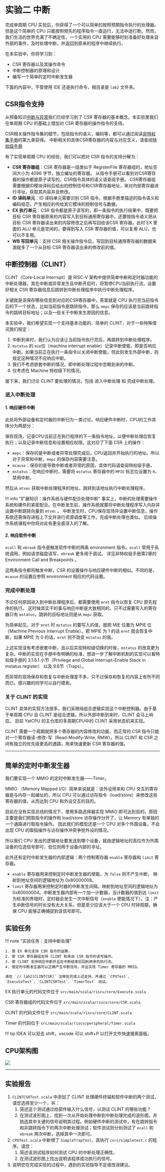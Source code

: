 # 实验二 中断

[//]: # (完成流水线 CPU 实验后，你就已经对基于流水线 CPU 的原理和设计有初步认识了。但是这个简单的 CPU 只能按照预先的程序指令一直运行，无法中途打断。然而，我们生活的世界充满了不确定性，一个实用的 CPU 需要能够时刻准备好处理来自外部的事件，及时处理中断，并返回到原来的程序中继续执行。)

完成单周期 CPU 实验后，你获得了一个可以简单的按照预期指令执行的处理器。但是这个简单的 CPU 只能按照预先的程序指令一直运行，无法中途打断。然而，我们生活的世界充满了不确定性，一个实用的 CPU 需要能够时刻准备好处理来自外部的事件，及时处理中断，并返回到原来的程序中继续执行。

在本实验中，你将学习到：

- CSR 寄存器以及其操作命令
- 中断控制器的原理和设计
- 编写一个简单的定时中断发生器

下面的内容中，不管使用 IDE 还是执行命令，根目录是 `lab2` 文件夹。

## CSR指令支持

从预备知识[中断与异常](../../theory/interrupt-and-exception.md)我们已经学习到了 CSR 寄存器的基本概念。本实验里我们在单周期 CPU 的基础上增加对 CSR 寄存器的操作指令的支持。

CSR相关操作指令集的细节，包括指令的语义，编码等，都可以通过阅读[非特权集手册](https://github.com/riscv/riscv-isa-manual/releases/download/Ratified-IMAFDQC/riscv-spec-20191213.pdf)的第九章获得。
中断相关的具体CSR寄存器的内容与对应含义，请查阅[特权级手册](https://github.com/riscv/riscv-isa-manual/releases/download/Priv-v1.12/riscv-privileged-20211203.pdf)

有了实现单周期 CPU 的经验，我们可以把对 CSR 指令的支持分解为：

- **CSR 寄存器组**：CSR 寄存器是一组类似于 RegisterFile 寄存器组的，地址空间大小为 4096 字节，独立编址的寄存器。
   从指令手册可以看到对CSR寄存器的操作都是原子读写的，CSR指令具体的语义请查阅手册。
   CSR寄存器组需要根据ID模块译码后给出的控制信号和CSR寄存器地址，来对内部寄存器进行寻址，获取其内容并且修改。
- **ID 译码单元**：ID 译码单元需要识别 CSR 指令，根据手册里描述的指令语义和编码规范，产生相应的传给其它模块的控制信号与数据。
- **EX 执行单元**：CSR 指令都是原子读写的，即一条指令的执行结果中，既要把目标 CSR 寄存器原来的内容写入到目标通用寄存器中，还要按指令语义把从目标 CSR 寄存器读出来的内容修改之后再写回给该CSR 寄存器。此时 EX 里面的 ALU 单元是空闲的，要得到写入 CSR 寄存器的值，可以复用 ALU，也可以不复用。
- **WB 写回单元**：支持 CSR 相关操作指令后，写回到目标通用寄存器的数据来源就多了一个从目标 CSR 寄存器读出来的修改前的值。


<!-- ----------------------------------------------------------------------- -->


## 中断控制器（CLINT）

CLINT（Core-Local Interrupt）是 RISC-V 架构中提供简单中断和定时器功能的中断处理器，其在中断或异常发生且中断开启时，将暂停CPU当前执行流，设置好相关 CSR 寄存器信息后跳转到中断处理程序中执行中断处理程序。

关键就是该保存哪些信息到对应的CSR寄存器中，答案就是 CPU 执行完当前指令后的下一个状态，比如当前指令是跳转指令，那么 `mepc` 保存的应该是当前跳转指令的跳转目标地址；以及一些关于中断发生原因的信息。

本实验中，我们希望实现一个支持基本功能的、简单的 CLINT，对于一些特殊情况我们规定：

1. 中断到来时，我们认为应该让当前指令执行完后，再跳转到中断处理程序。
2. `mstatus` 的 `mie`位（machine interrupt enable）记录中断使能，即是否响应中断。如果当前正在执行一条指令以关闭中断使能，但此刻发生外部中断，则规定这种情况不应响应中断。
3. 我们不考虑嵌套中断的情况，即中断处理过程中忽略到来的中断。
4. 仅考虑在 Machine 特权级下的情况。

<!-- 还有一些特殊情况。我们知道外部中断使能由 `mstatus` 内容决定，那么要思考如果当前指令如果是修改 `mstatus` 执行结果是关中断的指令执行时，外部中断到来了，那么下个周期是否应该响应中断？
为了统一起见，我们认为这种情况不应该响应中断，并且我们认为应该让当前指令执行完后，再跳转到中断处理程序。 -->


接下来，我们讨论 CLINT 要处理的情况，包括 进入中断处理 和 完成中断处理。


### 进入中断处理

#### 1. 响应硬件中断

此处将外部设备和定时器的中断归为一类讨论。响应硬件中断时，CPU的工作具体分为两部分：

保存现场，记录CPU当前正在执行程序的下一条指令地址，以便中断处理后恢复执行；以及记录中断信息和设置相应权限。这对应了下面 CSR 上的操作：
   
- `mepc`：保存的是中断或者异常处理完成后，CPU返回并开始执行的地址。所以对于异常和中断，`mepc` 的保存内容需要注意。
- `mcause`：保存的是导致中断或者异常的原因，具体代码请查阅特权级手册。
- `mstatus`：在响应中断时，需要将 `mstatus` 寄存器中的 `MPIE` 标志位设置为 `0`，禁用中断。 

然后从 `mtvec` 获取中断处理程序的地址，跳转到该地址执行中断处理程序。



!!! info "扩展知识：操作系统与硬件配合处理中断"
      事实上，中断的处理需要操作系统和硬件的紧密配合。在中断发生前，操作系统就要将中断处理程序写入内存并设置中断跳转向量到 `mtvec` 。
      中断发生时，CPU保存现场并设置中断信息，操作系统还需保存进程上下文并进行资源调度等工作，完成中断处理也类似。
      后续操作系统课程中你将对此有更全面深入的了解。






#### 2. 响应软件中断

`ecall` 和 `ebreak` 指令是触发软件中断的两条 environment 指令。`ecall` 常用于系统调用，例如请求磁盘读写，`ebreak` 更多用于调试。
详见非特权级手册第2章的 Environment Call and Breakpoints 。

这两条指令都将触发中断，CSR 的设置操作与响应硬件中断的相似。不同的是，`mcause` 的设置应参照 environment 相应的代码设置。



### 完成中断处理

不论任何原因进入到中断处理程序后，都需要使用 `mret` 指令以恢复 CPU 原先程序的执行。
这时候其实干的事与响应中断是大致相同的，只不过需要写入的寄存器只有 `mstatus`，跳转的目标地址则是从 `mepc` 获取。


为简单起见，对于 `mret` 时 `mstatus` 的要写入的值，就把 MIE 位置为 MPIE 位（Machine Previous Interrupt Enable）。若 MPIE 为 1 的话 `mret` 就会恢复中断，如果 MPIE 为 0 的话，`mret` 则不改变 `mstatus` 的值。

上述实现没有考虑嵌套中断，且以后实现特权级切换的时侯，`mstatus` 的改变更为复杂。中断的实现在手册中有明确的标准，想进一步了解中断机制的实现可以看特权级手册的 3.1.6.1 小节（Privilege and Global Interrupt-Enable Stack in mstatus register） 以及 9.6节（Traps）。

而异常的现场保存和恢复与中断处理差不多，只不过保存和恢复的内容上有所不同而已，感兴趣的同学可以自行摸索。


###  关于 CLINT 的实现

CLINT 具体的实现方法很多，我们采用纯组合逻辑实现这个中断控制器。由于基于单周期 CPU 且 CLINT 是组合逻辑，所以外部中断到来时，CLINT 会马上响应。
目前 YatCPU 的主仓库的多周期CPU中的 CLINT 采用状态机来实现。

CLINT 需要一个周期就把多个寄存器的内容修改的功能，而正常的 CSR 指令只能对一个寄存器读-修改-写（Read-Modify-Write, RMW）。所以 CLINT 和 CSR 之间有独立的优先级更高的通路，用来快速更新 CSR 寄存器的值。





***


<!-- -------------------------------------------------------------- -->

## 简单的定时中断发生器

我们要实现一个 MMIO 的定时中断发生器——Timer。

MMIO （Memory Mapped I/O）简单来说就是：该外设用来和 CPU 交互的寄存器是与内存一起编址的，所以 CPU 可以通过访存指令（load/store）来修改这些寄存器的值，从而达到 CPU 和外设交互的目的。

目前在没有实现总线的情况下，使用多路选择器实现 MMIO 即可达到目的。原因主要是我们把取指令的操作和 load/store 访存操作分开了，让 Memory 有单独的一个通路进行取指令操作。
因此我们的模型还是一个 CPU 对多个外围设备，不会出现 CPU 的取指操作与访存操作冲突争抢外设的情况。

所以我们 CPU 发出的逻辑地址要发送到哪个设备，就由逻辑地址的高位作为外围设备的位选信号即可，低位则用于设备内部的寻址。

此外还有定时中断发生器的内部逻辑：两个控制寄存器 `enable` 寄存器和 `limit` 寄存器。

- `enable` 寄存器用来控制定时中断发生器的使能，为 `false` 则不产生中断， 映射到地址空间的逻辑地址为 0x80000008。
- `limit` 寄存器用来控制定时器的中断发生间隔，映射到地址空间的逻辑地址为 0x80000004。中断发生器内部有一个加一计数器，当计数器的值到达 `limit` 为标准的界限时，定时器会发生一次中断信号（`enable` 使能情况下）。注：产生中断信号的时长没有太大关系，但是至少应该大于一个 CPU 时钟周期，确保 CPU 能够正确捕捉到该信号即可。

## 实验任务

!!! note "实验任务：支持中断处理"

    1. 使 EX 单元支持 CSR 指令的运算。
    2. 使 CSR 寄存器组支持 CLINT 和来自 CSR 指令的读写操作。
    3. 使 CLINT 支持响应中断并且在中断结束后回到原来的执行流。
    4. 使定时中断发生器可以正确产生中断信号，并且实现 Timer 寄存器的 MMIO。

    请在 `// lab2(CLINTCSR)` 注释处完成上述支持，并通过 `CPUTest`、`ExecuteTest`、`CLINTCSRTest`、`TimerTest` 测试。



EX 执行单元的代码文件位于 `src/main/scala/riscv/core/Execute.scala`

CSR 寄存器组的代码文件位于 `src/main/scala/riscv/core/CSR.scala`

CLINT 的代码文件位于 `src/main/scala/riscv/core/CLINT.scala`

Timer 的代码位于 `src/main/scala/riscv/peripheral/Timer.scala`

!!! tip
      IDEA 可以双击 shift，vscode 可以 shift+P 以打开文件快速搜索面板。

<!-- 在上面提到的 EX、CSR、CLINT、Timer 四个单元的相应文件里面，请在 `// lab2(CLINTCSR)` 注释处填入相应的代码，使其能够通过 `CPUTest`、`ExecuteTest`、`CLINTCSRTest`、`TimerTest` 测试。 -->

<!-- 如果能够正确完成本次实验，那么你的 CPU 就可以运行更加复杂的程序了，可以运行一下俄罗斯方块程序试试，如果想要上手玩的话，也许需要一个串口转接板，这样就可以通过电脑的键盘通过 UART 串口给程序输入字符了。 -->


## CPU架构图

![](assets/single_cycle_cpu_zicsr.drawio.svg)


***

## 实验报告


1. `CLINTCSRTest.scala` 中添加了 CLINT 处理硬件终端和软件中断的两个测试，请您选择至少一个，并：
      1. 简述这个测试通过给部件输入什么信号，以测试 CLINT 的哪些功能？
      2. 在测试波形图上，找到一次从开始处理中断到中断处理完成的波形图，并挑选其中关键的信号说明其过程。例如硬件中断的测试中，有在跳转指令和非跳转指令下的两次中断处理测试；软件测试则分别测试了 `ecall` 和 `ebreak` 两次中断，选择其中一次即可。
2. `CPUTest.scala` 中新增了 `SimpleTrapTest`，其执行 `csrc/simpletest.c` 的程序。请您：
      1. 简述该测试程序如何测试 CPU 的中断处理正确性。
      2. 在测试波形图上找出说明该程序成功执行的信号。
3. 说明您在完成实验的过程中，遇到的实验指导不足或改进建议。

